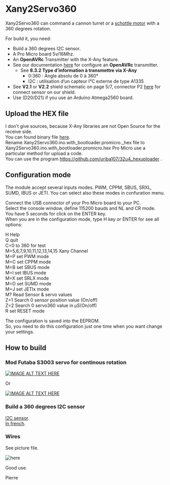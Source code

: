 # Xany2Servo360

Xany2Servo360 can command a cannon turret or a [schottle motor](https://www.sud-rc.fr/gouvernail-acces-de-barre/721-propulsion-schottel-ii-graupner-2335.html) with a 360 degrees rotation.

For build it, you need:  
- Build a 360 degrees I2C sensor.  
- A Pro Micro board 5v/16Mhz.
- An **OpenAVRc** Transmitter with the X-Any feature.    
- See our documentation [here](https://github.com/Ingwie/OpenAVRc_Dev/tree/V3/documentation/Compilez%20votre%20FW%20OpenAVRc_V3.pdf) for configure an **OpenAVRc** transmitter.
  * See **8.3.2 Type d’information à transmettre via X-Any**  
    * 0:360 : Angle absolu de 0 à 360°
    * I2C   : utilisation d’un capteur I²C externe de type A1335
- See **V2.1** or **V2.2** shield schematic on page 5/7, connector P2 [here](https://github.com/Ingwie/OpenAVRc_Dev/blob/V3/documentation/Schema_MegaMini.pdf) for connect sensor on our shield.
- Use (D20/D21) if you use an Arduino Atmega2560 board.

## Upload the HEX file

I don't give sources, because X-Any libraries are not Open Source for the receive side.  
You can found binary file [here]().  
Rename Xany2Servo360.ino.with_bootloader.promicro._hex file to Xany2Servo360.ino.with_bootloader.promicro.hex
Pro Micro use a particular method for upload a code.  
You can use the program https://github.com/uriba107/32u4_hexuploader .

## Configuration mode

The module accept several inputs modes.
PWM, CPPM, SBUS, SRXL, SUMD, IBUS or JETI.
You can select also these modes in confuration menu.

Connect the USB connector of your Pro Micro board to your PC.  
Select the console window, define 115200 bauds and NL and CR mode.  
You have 5 seconds for click on the ENTER key.  
When you are in the configuration mode, type H key or ENTER for see all options:  

  H Help  
  Q quit  
  C=0 to 360 for test  
  M=5,6,7,9,10,11,12,13,14,15 Xany Channel    
  M=P set PWM mode  
  M=C set CPPM mode  
  M=B set SBUS mode  
  M=I set IBUS mode  
  M=X set SRLX mode  
  M=D set SUMD mode  
  M=J set JETIx mode  
  M? Read Sensor & servo values  
  Z=1 Search 0 sensor position value (On/off)  
  Z=2 Search 0 servo360 value in µS(On/off)  
  R set RESET mode  

The configuration is saved into the EEPROM.  
So, you need to do this configuration just one time when you want change your settings.


## How to build

### Mod Futaba S3003 servo for continous rotation

[![IMAGE ALT TEXT HERE](https://img.youtube.com/vi/sBtxttzMcoo/0.jpg)](https://www.youtube.com/watch?v=sBtxttzMcoo "Click") 

Or   

[![IMAGE ALT TEXT HERE](https://img.youtube.com/vi/SK8mhnEzcvY/0.jpg)](https://www.youtube.com/watch?v=SK8mhnEzcvY "Click")

### Build a 360 degrees I2C sensor
[I2C sensor](https://github.com/Ingwie/OpenAVRc_Hw/tree/V3/Capteur_Hall_I2C).  
[In french](http://p.loussouarn.free.fr/projet/sensors/angle/i2c_angle_sensor.html).

### Wires
See picture file.

![here]()

Good use.

Pierre


